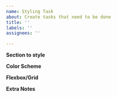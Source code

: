 ```yaml
---
name: Styling Task
about: Create tasks that need to be done
title: ''
labels: ''
assignees: ''

---
```


**Section to style**

**Color Scheme**

**Flexbox/Grid**

**Extra Notes**

